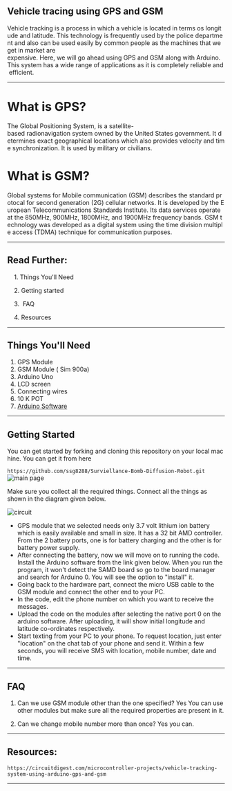## Vehicle tracing using GPS and GSM

Vehicle tracking is a process in which a vehicle is located in terms os longitude and latitude. This technology is frequently used by the police department and also can be used easily by common people as the machines that we get in market are expensive. Here, we will go ahead using GPS and GSM along with Arduino. This system has a wide range of applications as it is completely reliable and efficient.

______

# What is GPS?
The Global Positioning System, is a satellite-based radionavigation system owned by the United States government. It determines exact geographical locations which also provides velocity and time synchronization. It is used by military or civilians.

# What is GSM?
Global systems for Mobile communication (GSM) describes the standard protocal for second generation (2G) cellular networks. It is developed by the European Telecommunications Standards Institute. Its data services operate at the 850MHz, 900MHz, 1800MHz, and 1900MHz frequency bands. GSM technology was developed as a digital system using the time division multiple access (TDMA) technique for communication purposes.

________

## Read Further:

    1. Things You'll Need

    2. Getting started

    3.  FAQ

    4. Resources

______

## Things You'll Need

1. GPS Module 
2. GSM Module ( Sim 900a)
3. Arduino Uno
4. LCD screen
5. Connecting wires
6. 10 K POT
7. [Arduino Software]([Python](https://www.python.org/downloads/)) 

______

## Getting Started

You can get started by forking and cloning this repository on your local machine. You can get it from here

```https://github.com/ssg8288/Surviellance-Bomb-Diffusion-Robot.git```
![main page](https://github.com/Pranjal-2001/Surviellance-Bomb-Diffusion-Robot/blob/main/DOCUMENTATION%20FOR%20GPS%20OR%20GSM%20VEHICLE%20TRACKING%20FOR%20ARDUINO/Screenshot%202021-01-08%20111811.png "Main Page")

Make sure you collect all the required things. 
Connect all the things as shown in the diagram given below.

![circuit](https://github.com/Pranjal-2001/Surviellance-Bomb-Diffusion-Robot/blob/main/DOCUMENTATION%20FOR%20GPS%20OR%20GSM%20VEHICLE%20TRACKING%20FOR%20ARDUINO/gps-vehicle-tracking-system-circuit-diagram_0.png "Circuit")
 
* GPS module that we selected needs only 3.7 volt lithium ion battery which is easily available and small in size. It has a 32 bit AMD controller. From the 2 battery ports, one is for battery charging and the other is for battery power supply. 
* After connecting the battery, now we will move on to running the code. Install the Arduino software from the link given below. When you run the program, it won't detect the SAMD board so go to the board manager and search for Arduino 0. You will see the option to "install" it.  
* Going back to the hardware part, connect the micro USB cable to the GSM module and connect the other end to your PC.
* In the code, edit the phone number on which you want to receive the messages.
* Upload the code on the modules after selecting the native port 0 on the arduino software. After uploading, it will show initial longitude and latitude co-ordinates respectively. 
* Start texting from your PC to your phone. To request location, just enter "location" on the chat tab of your phone and send it. Within a few seconds, you will receive SMS with location, mobile number, date and time.

______

## FAQ

1. Can we use GSM module other than the one specified?
   Yes You can use other modules but make sure all the required properties are present in it.

2. Can we change mobile number more than once?
   Yes you can. 

______

## Resources:

```https://circuitdigest.com/microcontroller-projects/vehicle-tracking-system-using-arduino-gps-and-gsm```

______